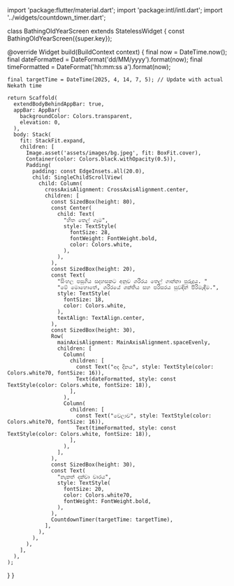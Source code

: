 import 'package:flutter/material.dart';
import 'package:intl/intl.dart';
import '../widgets/countdown_timer.dart';

class BathingOldYearScreen extends StatelessWidget {
  const BathingOldYearScreen({super.key});

  @override
  Widget build(BuildContext context) {
    final now = DateTime.now();
    final dateFormatted = DateFormat('dd/MM/yyyy').format(now);
    final timeFormatted = DateFormat('hh:mm:ss a').format(now);

    final targetTime = DateTime(2025, 4, 14, 7, 5); // Update with actual Nekath time

    return Scaffold(
      extendBodyBehindAppBar: true,
      appBar: AppBar(
        backgroundColor: Colors.transparent,
        elevation: 0,
      ),
      body: Stack(
        fit: StackFit.expand,
        children: [
          Image.asset('assets/images/bg.jpeg', fit: BoxFit.cover),
          Container(color: Colors.black.withOpacity(0.5)),
          Padding(
            padding: const EdgeInsets.all(20.0),
            child: SingleChildScrollView(
              child: Column(
                crossAxisAlignment: CrossAxisAlignment.center,
                children: [
                  const SizedBox(height: 80),
                  const Center(
                    child: Text(
                      "හිත තෙල් ගෑම",
                      style: TextStyle(
                        fontSize: 28,
                        fontWeight: FontWeight.bold,
                        color: Colors.white,
                      ),
                    ),
                  ),
                  const SizedBox(height: 20),
                  const Text(
                    "සිංහල පසුගිය සදහසකට අනුව ශරීරය තෙල් ගාන්නා පුරුදුය. "
                    "මේ මොහොතේ, ශරීරයේ ශක්තිය සහ පරිසරය සුවඳින් පිරිමැඳීම.",
                    style: TextStyle(
                      fontSize: 18,
                      color: Colors.white,
                    ),
                    textAlign: TextAlign.center,
                  ),
                  const SizedBox(height: 30),
                  Row(
                    mainAxisAlignment: MainAxisAlignment.spaceEvenly,
                    children: [
                      Column(
                        children: [
                          const Text("අද දිනය", style: TextStyle(color: Colors.white70, fontSize: 16)),
                          Text(dateFormatted, style: const TextStyle(color: Colors.white, fontSize: 18)),
                        ],
                      ),
                      Column(
                        children: [
                          const Text("වෙලාව", style: TextStyle(color: Colors.white70, fontSize: 16)),
                          Text(timeFormatted, style: const TextStyle(color: Colors.white, fontSize: 18)),
                        ],
                      ),
                    ],
                  ),
                  const SizedBox(height: 30),
                  const Text(
                    "නැකත් දක්වා වාරය",
                    style: TextStyle(
                      fontSize: 20,
                      color: Colors.white70,
                      fontWeight: FontWeight.bold,
                    ),
                  ),
                  CountdownTimer(targetTime: targetTime),
                ],
              ),
            ),
          ),
        ],
      ),
    );
  }
}
